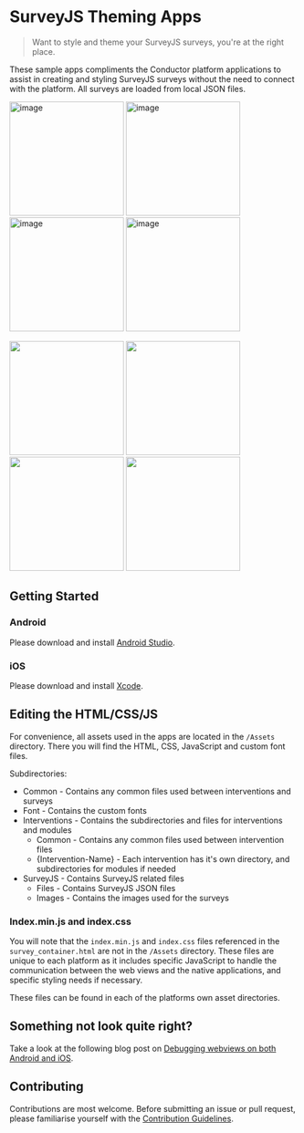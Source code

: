 # SurveyJS Theming Apps

> Want to style and theme your SurveyJS surveys, you're at the right place.

These sample apps compliments the Conductor platform applications to assist in creating and styling SurveyJS surveys without the need to connect with the platform. All surveys are loaded from local JSON files.

<img width="200" alt="image" src="https://user-images.githubusercontent.com/1082672/110259542-4cafae00-7ffc-11eb-87f2-a02e3da57df2.png"> <img width="200" alt="image" src="https://user-images.githubusercontent.com/1082672/110259547-546f5280-7ffc-11eb-90d0-54f175e71c60.png"> <img width="200" alt="image" src="https://user-images.githubusercontent.com/1082672/110259565-62bd6e80-7ffc-11eb-9ba3-e5c6ed07efdc.png"> <img width="200" alt="image" src="https://user-images.githubusercontent.com/1082672/110259570-6c46d680-7ffc-11eb-856d-122c6a365197.png">

<img width="200" src="https://user-images.githubusercontent.com/1082672/110401240-548b5300-80cd-11eb-8f7a-a824a4a9aa70.png"> <img width="200" src="https://user-images.githubusercontent.com/1082672/110401252-59500700-80cd-11eb-8832-9e6f54674fc3.png"> <img width="200" src="https://user-images.githubusercontent.com/1082672/110401268-60771500-80cd-11eb-82e4-cfb36dd24154.png"> <img width="200" src="https://user-images.githubusercontent.com/1082672/110401197-40475600-80cd-11eb-83bb-fa3e94cf7afb.png">

## Getting Started

### Android

Please download and install [Android Studio](https://developer.android.com/studio/).

### iOS

Please download and install [Xcode](https://developer.apple.com/xcode/).

## Editing the HTML/CSS/JS

For convenience, all assets used in the apps are located in the `/Assets` directory. There you will find the HTML, CSS, JavaScript and custom font files.

Subdirectories:

- Common - Contains any common files used between interventions and surveys
- Font - Contains the custom fonts
- Interventions - Contains the subdirectories and files for interventions and modules
  - Common - Contains any common files used between intervention files
  - {Intervention-Name} - Each intervention has it's own directory, and subdirectories for modules if needed
- SurveyJS - Contains SurveyJS related files
  - Files - Contains SurveyJS JSON files
  - Images - Contains the images used for the surveys

### Index.min.js and index.css

You will note that the `index.min.js` and `index.css` files referenced in the `survey_container.html` are not in the `/Assets` directory. These files are unique to each platform as it includes specific JavaScript to handle the communication between the web views and the native applications, and specific styling needs if necessary.

These files can be found in each of the platforms own asset directories.

## Something not look quite right?

Take a look at the following blog post on [Debugging webviews on both Android and iOS](https://blog.vuplex.com/debugging-webviews).

## Contributing

Contributions are most welcome. Before submitting an issue or pull request, please familiarise yourself with the [Contribution Guidelines](./CONTRIBUTING.md).
